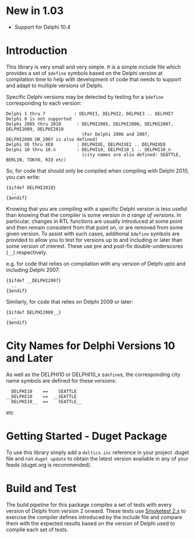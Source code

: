 # New in 1.03

* Support for Delphi 10.4


# Introduction 
This library is very small and very simple.  It is a simple include file which provides a set of `$define` symbols based on the Delphi version at compilation time to help with development of code that needs to support and adapt to multiple versions of Delphi.

Specific Delphi versions may be detected by testing for a `$define` corresponding to each version:

    Delphi 1 thru 7	          : DELPHI1, DELPHI2, DELPHI3 .. DELPHI7
    Delphi 8 is not supported
    Delphi 2005 thru 2010      : DELPHI2005, DELPHI2006, DELPHI2007, DELPHI2009, DELPHI2010
                                 (For Delphi 2006 and 2007, DELPHI2006_OR_2007 is also defined)
    Delphi XE thru XE8         : DELPHIXE, DELPHIXE2 .. DELPHIXE8
    Delphi 10 thru 10.n        : DELPHI10, DELPHI10_1 .. DELPHI10_n
                                 (city names are also defined: SEATTLE, BERLIN, TOKYO, RIO etc)

So, for code that should only be compiled when compiling with Delphi 2010, you can write:

    {$ifdef DELPHI2010}
      ..
    {$endif}

Knowing that you are compiling with a specific Delphi version is less useful than knowing that the compiler is some version _in a range of versions_.  In particular, changes in RTL functions are usually introduced at some point and then remain consistent from that point on, or are removed from some given version.  To assist with such cases, additional `$define` symbols are provided to allow you to test for versions up to and including or later than some version of interest.  These use pre and post-fix double-underscores (`__`) respectively.

e.g. for code that relies on compilation with any version of Delphi upto and including Delphi 2007:

    {$ifdef __DELPHI2007}
      ..
    {$endif}

Similarly, for code that relies on Delphi 2009 or later:

    {$ifdef DELPHI2009__}
      ..
    {$endif}

# City Names for Delphi Versions 10 and Later

As well as the DELPHI10 or DELPHI10_x `$define`s, the corresponding city name symbols are defined for these versions:

      DELPHI10    ==    SEATTLE
    __DELPHI10    ==  __SEATTLE 
      DELPHI10__  ==    SEATTLE__

etc

# Getting Started - Duget Package
To use this library simply add a `deltics.inc` reference in your project .duget file and run `duget update` to obtain the latest version available in any of your feeds (duget.org is recommended).

# Build and Test
The build pipeline for this package compiles a set of tests with every version of Delphi from version 2 onward.  These tests use [Smoketest 2.x](https://github.com/deltics/deltics.smoketest) to exercise the compiler defines introduced by the include file and compare them with the expected results based on the version of Delphi used to compile each set of tests.